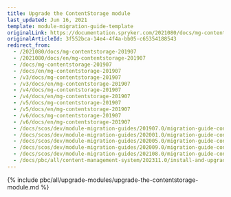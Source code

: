 ```yaml
---
title: Upgrade the ContentStorage module
last_updated: Jun 16, 2021
template: module-migration-guide-template
originalLink: https://documentation.spryker.com/2021080/docs/mg-contentstorage-201907
originalArticleId: 3f552bca-14e4-4f4a-bb05-c65354188543
redirect_from:
  - /2021080/docs/mg-contentstorage-201907
  - /2021080/docs/en/mg-contentstorage-201907
  - /docs/mg-contentstorage-201907
  - /docs/en/mg-contentstorage-201907
  - /v3/docs/mg-contentstorage-201907
  - /v3/docs/en/mg-contentstorage-201907
  - /v4/docs/mg-contentstorage-201907
  - /v4/docs/en/mg-contentstorage-201907
  - /v5/docs/mg-contentstorage-201907
  - /v5/docs/en/mg-contentstorage-201907
  - /v6/docs/mg-contentstorage-201907
  - /v6/docs/en/mg-contentstorage-201907
  - /docs/scos/dev/module-migration-guides/201907.0/migration-guide-contentstorage.html
  - /docs/scos/dev/module-migration-guides/202001.0/migration-guide-contentstorage.html
  - /docs/scos/dev/module-migration-guides/202005.0/migration-guide-contentstorage.html
  - /docs/scos/dev/module-migration-guides/202009.0/migration-guide-contentstorage.html
  - /docs/scos/dev/module-migration-guides/202108.0/migration-guide-contentstorage.html
  - /docs/pbc/all/content-management-system/202311.0/install-and-upgrade/upgrade-modules/upgrade-the-contentstorage-module.html
---
```


{% include pbc/all/upgrade-modules/upgrade-the-contentstorage-module.md %} <!-- To edit, see /_includes/pbc/all/upgrade-modules/upgrade-the-contentstorage-module.md -->
